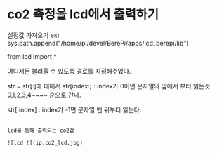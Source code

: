 # co2 측정을 lcd에서 출력하기

설정값 가져오기
ex)
sys.path.append("/home/pi/devel/BerePi/apps/lcd_berepi/lib")

from lcd import *

어디서든 불러올 수 있도록 경로를 지정해주었다.

str = str[:]에 대해서
str[index:] : index가 0이면 문자열의 앞에서 부터 읽는것
0,1,2,3,4~~~~ 순으로 간다.

str[:index] : index가 -1면 문자열 맨 뒤부터 읽는다.
~~~~,-4,-3,-2,-1 순으로 역행한다.

lcd를 통해 출력되는 co2값

![lcd !](ip,co2_lcd.jpg)

